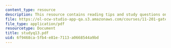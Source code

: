 ```yaml
---
content_type: resource
description: This resource contains reading tips and study questions on session 13.
file: https://ol-ocw-studio-app-qa.s3.amazonaws.com/courses/11-201-gateway-planning-action-fall-2005/6f9468ca5fb4e81e7113a0668544a9bd_studyq13.pdf
file_type: application/pdf
resourcetype: Document
title: studyq13.pdf
uid: 6f9468ca-5fb4-e81e-7113-a0668544a9bd
---
```

